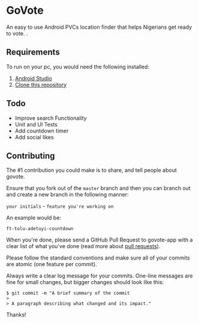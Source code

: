 # GoVote

An easy to use Android PVCs location finder that helps Nigerians get ready to vote. .

## Requirements
To run on your pc, you would need the following installed:
1. [Android Studio](https://developer.android.com/studio/index.html)
2. [Clone this repository](https://github.com/crevhive/govote.git)

## Todo
- Improve search Functionality
- Unit and UI Tests
- Add countdown timer
- Add social likes

## Contributing

The #1 contribution you could make is to share, and tell people about govote.

Ensure that you fork out of the `master` branch and then you can branch out and create a new branch in the following manner:

`your initials` - `feature you're working on`

An example would be:

`ft-tolu-adetuyi-countdown`

When you're done, please send a GitHub Pull Request to govote-app with a clear list of what you've done (read more about [pull requests](https://help.github.com/articles/about-pull-requests/)). 


Please follow the standard conventions and make sure all of your commits are atomic (one feature per commit).

Always write a clear log message for your commits. One-line messages are fine for small changes, but bigger changes should look like this:

```
$ git commit -m "A brief summary of the commit
> 
> A paragraph describing what changed and its impact."
```

Thanks!
